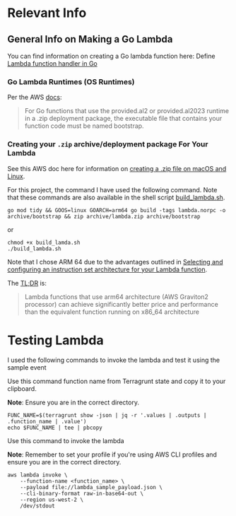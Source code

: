 # Relevant Info

## General Info on Making a Go Lambda
You can find information on creating a Go lambda function here: Define [Lambda function handler in Go](https://docs.aws.amazon.com/lambda/latest/dg/golang-handler.html)

### Go Lambda Runtimes (OS Runtimes)
Per the AWS [docs](https://docs.aws.amazon.com/lambda/latest/dg/golang-handler.html#golang-handler-naming):
> For Go functions that use the provided.al2 or provided.al2023 runtime in a .zip deployment package, the executable file that contains your function code must be named bootstrap.

### Creating your `.zip` archive/deployment package For Your Lambda
See this AWS doc here for information on [creating a .zip file on macOS and Linux](https://docs.aws.amazon.com/lambda/latest/dg/golang-package.html#golang-package-mac-linux).

For this project, the command I have used the following command. Note that these commands are also available in the shell script [build_lambda.sh](build_lambda.sh).

```shell
go mod tidy && GOOS=linux GOARCH=arm64 go build -tags lambda.norpc -o archive/bootstrap && zip archive/lambda.zip archive/bootstrap
```
or
```shell
chmod +x build_lamda.sh
./build_lambda.sh
```

Note that I chose ARM 64 due to the advantages outlined in [Selecting and configuring an instruction set architecture for your Lambda function](https://docs.aws.amazon.com/lambda/latest/dg/foundation-arch.html#foundation-arch-adv). 

The [TL;DR](https://www.merriam-webster.com/dictionary/TL%3BDR) is:

> Lambda functions that use arm64 architecture (AWS Graviton2 processor) can achieve significantly better price and performance than the equivalent function running on x86_64 architecture

# Testing Lambda

I used the following commands to invoke the lambda and test it using the sample event

Use this command function name from Terragrunt state and copy it to your clipboard.

**Note**: Ensure you are in the correct directory.
```shell
FUNC_NAME=$(terragrunt show -json | jq -r '.values | .outputs | .function_name | .value')
echo $FUNC_NAME | tee | pbcopy
```

Use this command to invoke the lambda

**Note**: Remember to set your profile if you're using AWS CLI profiles and ensure you are in the correct directory.
```shell
aws lambda invoke \
    --function-name <function_name> \
    --payload file://lambda_sample_payload.json \
    --cli-binary-format raw-in-base64-out \
    --region us-west-2 \
    /dev/stdout
```
